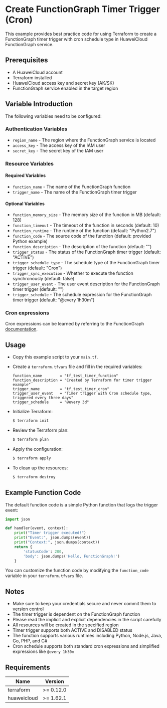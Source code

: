 # Create FunctionGraph Timer Trigger (Cron)

This example provides best practice code for using Terraform to create a FunctionGraph timer trigger with cron schedule
type in HuaweiCloud FunctionGraph service.

## Prerequisites

* A HuaweiCloud account
* Terraform installed
* HuaweiCloud access key and secret key (AK/SK)
* FunctionGraph service enabled in the target region

## Variable Introduction

The following variables need to be configured:

### Authentication Variables

* `region_name` - The region where the FunctionGraph service is located
* `access_key` - The access key of the IAM user
* `secret_key` - The secret key of the IAM user

### Resource Variables

#### Required Variables

* `function_name` - The name of the FunctionGraph function
* `trigger_name` - The name of the FunctionGraph timer trigger

#### Optional Variables

* `function_memory_size` - The memory size of the function in MB (default: 128)
* `function_timeout` - The timeout of the function in seconds (default: 10)
* `function_runtime` - The runtime of the function (default: "Python2.7")
* `function_code` - The source code of the function (default: provided Python example)
* `function_description` - The description of the function (default: "")
* `trigger_status` - The status of the FunctionGraph timer trigger (default: "ACTIVE")
* `trigger_schedule_type` - The schedule type of the FunctionGraph timer trigger (default: "Cron")
* `trigger_sync_execution` - Whether to execute the function synchronously (default: false)
* `trigger_user_event` - The user event description for the FunctionGraph timer trigger (default: "")
* `trigger_schedule` - The schedule expression for the FunctionGraph timer trigger (default: "@every 1h30m")

### Cron expressions

Cron expressions can be learned by referring to the FunctionGraph [documentation](https://support.huaweicloud.com/usermanual-functiongraph/functiongraph_01_0207.html#functiongraph_01_0207__section1237972211317).

## Usage

* Copy this example script to your `main.tf`.

* Create a `terraform.tfvars` file and fill in the required variables:

  ```hcl
  function_name        = "tf_test_timer_function"
  function_description = "Created by Terraform for timer trigger example"
  trigger_name         = "tf_test_timer_cron"
  trigger_user_event   = "Timer trigger with Cron schedule type, triggered every three days"
  trigger_schedule     = "@every 3d"
  ```

* Initialize Terraform:

  ```bash
  $ terraform init
  ```

* Review the Terraform plan:

  ```bash
  $ terraform plan
  ```

* Apply the configuration:

  ```bash
  $ terraform apply
  ```

* To clean up the resources:

  ```bash
  $ terraform destroy
  ```

## Example Function Code

The default function code is a simple Python function that logs the trigger event:

```python
import json

def handler(event, context):
    print("Timer trigger executed!")
    print("Event:", json.dumps(event))
    print("Context:", json.dumps(context))
    return {
        'statusCode': 200,
        'body': json.dumps('Hello, FunctionGraph!')
    }
```

You can customize the function code by modifying the `function_code` variable in your `terraform.tfvars` file.

## Notes

* Make sure to keep your credentials secure and never commit them to version control
* The timer trigger is dependent on the FunctionGraph function
* Please read the implicit and explicit dependencies in the script carefully
* All resources will be created in the specified region
* Timer trigger supports both ACTIVE and DISABLED status
* The function supports various runtimes including Python, Node.js, Java, Go, PHP, and C#
* Cron schedule supports both standard cron expressions and simplified expressions like `@every 1h30m`

## Requirements

| Name | Version |
| ---- | ---- |
| terraform | >= 0.12.0 |
| huaweicloud | >= 1.62.1 |

